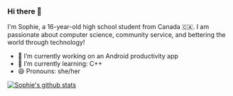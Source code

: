 ### Hi there 👋

I'm Sophie, a 16-year-old high school student from Canada 🇨🇦. I am passionate about computer science, community service, and bettering the world through technology! 

- 🔭 I’m currently working on an Android productivity app
- 🌱 I’m currently learning: C++
- 😄 Pronouns: she/her

[![Sophie's github stats](https://github-readme-stats.vercel.app/apisophie-zhangg=anuraghazra)](https://github.com/anuraghazra/github-readme-stats)
<!--
**sophie-zhangg/sophie-zhangg** is a ✨ _special_ ✨ repository because its `README.md` (this file) appears on your GitHub profile.

Here are some ideas to get you started:

- 🔭 I’m currently working on ...
- 🌱 I’m currently learning ...
- 👯 I’m looking to collaborate on ...
- 🤔 I’m looking for help with ...
- 💬 Ask me about ...
- 📫 How to reach me: ...
- 😄 Pronouns: ...
- ⚡ Fun fact: ...
-->
